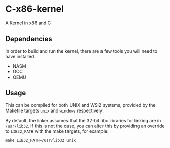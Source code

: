 # C-x86-kernel

A Kernel in x86 and C

## Dependencies

In order to build and run the kernel, there are a few tools you will need to have installed:

* NASM
* GCC
* QEMU

## Usage

This can be compiled for both UNIX and WSl2 systems, provided by the
Makefile targets `unix` and `windows` respectively.

By default, the linker assumes that the 32-bit libc libraries for linking are in `/usr/lib32`.
If this is not the case, you can alter this by providing an override to `LIB32_PATH` with the make targets, for example:

```shell
make LIB32_PATH=/usr/lib32 unix
```
